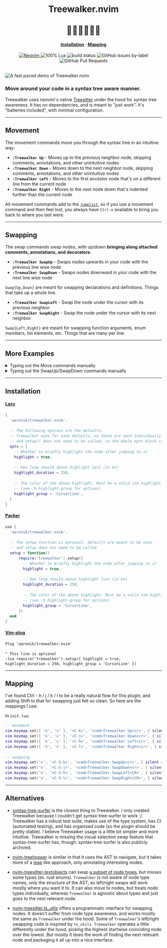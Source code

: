 <div align="center">
    <h1>Treewalker.nvim<br><br>🌳🌲🌴🌲🌴🌳</h1>
    <h4 align="center">
        <a href="#Installation">Installation</a>
        ·
        <a href="#Mapping">Mapping</a>
    </h4>
    <a href="https://neovim.io/">
        <img alt="Neovim" style="height: 20px;" src="https://img.shields.io/badge/NeoVim-%2357A143.svg?&amp;style=for-the-badge&amp;logo=neovim&amp;logoColor=white">
    </a>
    <img alt="100% Lua" src="https://img.shields.io/badge/100%25_lua-purple" height="20px">
    <img src="https://github.com/aaronik/treewalker.nvim/actions/workflows/test.yml/badge.svg" alt="build status">
    <img src="https://img.shields.io/github/issues/aaronik/treewalker.nvim/bug?label=bugs" alt="GitHub issues by-label">
    <img src="https://img.shields.io/github/issues-pr/aaronik/treewalker.nvim" alt="GitHub Pull Requests">
</div>

<br>

![A fast paced demo of Treewalker.nvim](https://github.com/user-attachments/assets/4d23af49-bd94-412a-bc8c-d546df6775df)

### Move around your code in a syntax tree aware manner.

Treewalker uses neovim's native [Treesitter](https://github.com/tree-sitter/tree-sitter) under the hood for syntax tree awareness.
It has no dependencies, and is meant to "just work". It's "batteries included", with minimal configuration.

---

## Movement

The movement commands move you through the syntax tree in an intuitive way:

* **`:Treewalker Up`** - Moves up to the previous neighbor node, skipping comments, annotations, and other unintuitive nodes
* **`:Treewalker Down`** - Moves down to the next neighbor node, skipping comments, annotations, and other unintuitive nodes
* **`:Treewalker Left`** - Moves to the first ancestor node that's on a different line from the current node
* **`:Treewalker Right`** - Moves to the next node down that's indented further than the current node

All movement commands add to the [`jumplist`](https://neovim.io/doc/user/motion.html#jumplist), so if you use a movement command
and then feel lost, you always have `Ctrl-o` available to bring you back to where you last were.

---

## Swapping

The swap commands swap nodes, with up/down **bringing along attached comments, annotations, and decorators**:

* **`:Treewalker SwapUp`** - Swaps nodes upwards in your code with the previous line wise node
* **`:Treewalker SwapDown`** - Swaps nodes downward in your code with the next line wise node

`Swap{Up,Down}` are meant for swapping declarations and definitions. Things that take up a whole line.

* **`:Treewalker SwapLeft`** - Swap the node under the cursor with its previous neighbor
* **`:Treewalker SwapRight`** - Swap the node under the cursor with its next neighbor

`Swap{Left,Right}` are meant for swapping function arguments, enum members, list elements, etc. Things that are many per line.

---

## More Examples

<details>
<summary>Typing out the Move commands manually</summary>
<img src="static/slow_move_demo.gif" alt="A demo of moving around some code slowly typing out each Treewalker move command">
</details>

<details>
<summary>Typing out the SwapUp/SwapDown commands manually</summary>
<img src="static/slow_swap_demo.gif" alt="A demo of swapping code slowly using Treewalker swap commands">
</details>

---

## Installation

#### [Lazy](https://github.com/folke/lazy.nvim)
```lua
{
  'aaronik/treewalker.nvim',

  -- The following options are the defaults.
  -- Treewalker aims for sane defaults, so these are each individually optional,
  -- and setup() does not need to be called, so the whole opts block is optional as well.
  opts = {
    -- Whether to briefly highlight the node after jumping to it
    highlight = true,

    -- How long should above highlight last (in ms)
    highlight_duration = 250,

    -- The color of the above highlight. Must be a valid vim highlight group.
    -- (see :h highlight-group for options)
    highlight_group = 'CursorLine',
  }
}
```

#### [Packer](https://github.com/wbthomason/packer.nvim)
```lua
use {
  'aaronik/treewalker.nvim',

  -- The setup function is optional, defaults are meant to be sane
  -- and setup does not need to be called
  setup = function()
      require('treewalker').setup({
        -- Whether to briefly highlight the node after jumping to it
        highlight = true,

        -- How long should above highlight last (in ms)
        highlight_duration = 250,

        -- The color of the above highlight. Must be a valid vim highlight group.
        -- (see :h highlight-group for options)
        highlight_group = 'CursorLine',
      })
  end
}
```

#### [Vim-plug](https://github.com/junegunn/vim-plug)
```vimscript
Plug 'aaronik/treewalker.nvim'

" This line is optional
:lua require('treewalker').setup({ highlight = true, highlight_duration = 250, highlight_group = 'CursorLine' })
```

---

## Mapping

I've found Ctrl - h / j / k / l to be a really natural flow for this plugin, and adding
Shift to that for swapping just felt so clean. So here are the mappings I use:

In `init.lua`:

```lua
-- movement
vim.keymap.set({ 'n', 'v' }, '<C-k>', '<cmd>Treewalker Up<cr>', { silent = true })
vim.keymap.set({ 'n', 'v' }, '<C-j>', '<cmd>Treewalker Down<cr>', { silent = true })
vim.keymap.set({ 'n', 'v' }, '<C-h>', '<cmd>Treewalker Left<cr>', { silent = true })
vim.keymap.set({ 'n', 'v' }, '<C-l>', '<cmd>Treewalker Right<cr>', { silent = true })

-- swapping
vim.keymap.set('n', '<C-S-k>', '<cmd>Treewalker SwapUp<cr>', { silent = true })
vim.keymap.set('n', '<C-S-j>', '<cmd>Treewalker SwapDown<cr>', { silent = true })
vim.keymap.set('n', '<C-S-h>', '<cmd>Treewalker SwapLeft<CR>', { silent = true })
vim.keymap.set('n', '<C-S-l>', '<cmd>Treewalker SwapRight<CR>', { silent = true })
```

---

## Alternatives

* [syntax-tree-surfer](https://github.com/ziontee113/syntax-tree-surfer)
is the closest thing to Treewalker. I only created Treewalker because I
couldn't get syntax-tree-surfer to work :/. Treewalker has a robust test suite,
makes use of the type system, has CI (automated testing), and has organized
code (so the plugin should be pretty stable). I believe Treewalker usage is a
little bit simpler and more intuitive. Treewalker is missing the visual
selection swap feature that syntax-tree-surfer has, though. syntax-tree-surfer
is also publicly archived.

* [nvim-treehopper](https://github.com/mfussenegger/nvim-treehopper)
is similar in that it uses the AST to navigate, but it takes more of a
[leap](https://github.com/ggandor/leap.nvim) like approach, only annotating
interesting nodes.

* [nvim-treesitter-textobjects](https://github.com/nvim-treesitter/nvim-treesitter-textobjects)
can swap
[a subset of node types](https://github.com/nvim-treesitter/nvim-treesitter-textobjects?tab=readme-ov-file#built-in-textobjects),
but misses some types (ex. rust enums). `Treewalker` is not aware of node type
names, only the structure of the AST, so left/right swaps will work mostly
where you want it to. It can also move to nodes, but treats node types individually,
whereas `Treewalker` is agnostic about types and just goes to the next relevant node.

* [nvim-treesitter.ts_utils](https://github.com/nvim-treesitter/nvim-treesitter/blob/master/lua/nvim-treesitter/ts_utils.lua)
offers a programmatic interface for swapping nodes. It doesn't suffer from node
type awareness, and works mostly the same as `Treewalker` under the hood. Some
of `Treewalker`'s left/right swapping code is inspired by `ts_utils`.
`Treewalker` operates a little differently under the hood, picking the highest
startwise coinciding node over the lowest. But mostly it does the work of
finding the next relevant node and packaging it all up into a nice interface.


